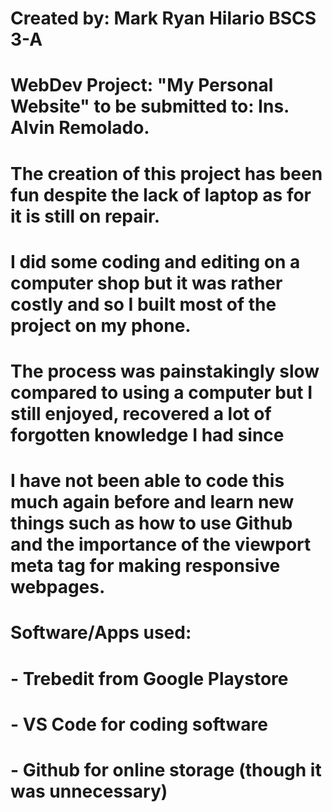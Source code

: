 # Created by: Mark Ryan Hilario BSCS 3-A
#
# WebDev Project: "My Personal Website" to be submitted to: Ins. Alvin Remolado.
#
# The creation of this project has been fun despite the lack of laptop as for it is still on repair.
#
# I did some coding and editing on a computer shop but it was rather costly and so I built most of the project on my phone.
#
# The process was painstakingly slow compared to using a computer but I still enjoyed, recovered a lot of forgotten knowledge I had since 
# I have not been able to code this much again before and learn new things such as how to use Github and the importance of the viewport meta tag for making responsive webpages.
#
# Software/Apps used:
#     - Trebedit from Google Playstore
#     - VS Code for coding software
#     - Github for online storage (though it was unnecessary)